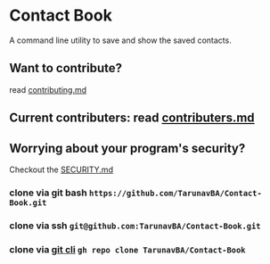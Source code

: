 # Contact Book
A command line utility to save and show the saved contacts.



## Want to contribute?
read [contributing.md](contributing.md)

## Current contributers: read [contributers.md](contributers.md)

## Worrying about your program's security?
Checkout the [SECURITY.md](SECURITY.md)

### clone via git bash `https://github.com/TarunavBA/Contact-Book.git`
### clone via ssh `git@github.com:TarunavBA/Contact-Book.git`
### clone via [git cli](https://cli.github.com) `gh repo clone TarunavBA/Contact-Book`
